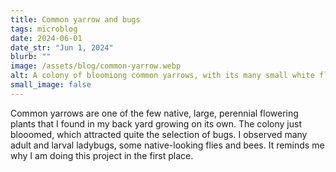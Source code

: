 ```yaml
---
title: Common yarrow and bugs
tags: microblog
date: 2024-06-01
date_str: "Jun 1, 2024"
blurb: ""
image: /assets/blog/common-yarrow.webp
alt: A colony of bloomiong common yarrows, with its many small white flowers, and some dozens of ladybugs and in the background, a fly. 
small_image: false
---
```


Common yarrows are one of the few native, large, perennial flowering plants that I found in my back yard growing on its own. The colony just blooomed, which attracted quite the selection of bugs. I observed many adult and larval ladybugs, some native-looking flies and bees. It reminds me why I am doing this project in the first place. 